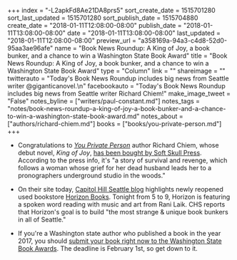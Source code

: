 +++
index = "-L2apkFd8Ae21DA8prs5"
sort_create_date = 1515701280
sort_last_updated = 1515701280
sort_publish_date = 1515704880
create_date = "2018-01-11T12:08:00-08:00"
publish_date = "2018-01-11T13:08:00-08:00"
date = "2018-01-11T13:08:00-08:00"
last_updated = "2018-01-11T12:08:00-08:00"
preview_url = "a358169a-94a3-c4d8-52d0-95aa3ae96afe"
name = "Book News Roundup: A King of Joy, a book bunker, and a chance to win a Washington State Book Award"
title = "Book News Roundup: A King of Joy, a book bunker, and a chance to win a Washington State Book Award"
type = "Column"
link = ""
shareimage = ""
twitterauto = "Today's Book News Roundup includes big news from Seattle writer @giganticanovel.\n"
facebookauto = "Today's Book News Roundup includes big news from Seattle writer Richard Chiem!"
make_image_tweet = "False"
notes_byline = ["writers/paul-constant.md"]
notes_tags = "notes/book-news-roundup-a-king-of-joy-a-book-bunker-and-a-chance-to-win-a-washington-state-book-award.md"
notes_about = ["authors/richard-chiem.md"]
books = ["books/you-private-person.md"]
+++
* Congratulations to [*You Private Person*](http://www.seattlereviewofbooks.com/reviews/the-second-coming/) author Richard Chiem, whose debut novel, *King of Joy*, [has been bought by Soft Skull Press](https://www.facebook.com/photo.php?fbid=10105604373721964&set=a.10101218979646844.2868207.3317750&type=3&theater). According to the press info, it's "a story of survival and revenge, which follows a woman whose grief for her dead husband leads her to a pronographers underground studio in the woods."

* On their site today, [Capitol Hill Seattle blog](http://www.capitolhillseattle.com/2018/01/a-good-time-to-visit-capitol-hills-most-strange-unique-book-bunker-horizon-books/) highlights newly reopened used bookstore [Horizon Books](https://www.facebook.com/seattlehorizonbooks/). Tonight from 5 to 9, Horizon is featuring a spoken word reading with music and art from Rani Laik. CHS reports that Horizon's goal is to build "the most strange & unique book bunkers in all of Seattle." 

* If you're a Washington state author who published a book in the year 2017, you should [submit your book right now to the Washington State Book Awards](http://www.washingtoncenterforthebook.org/submit-books-to-wsba/). The deadline is February 1st, so get down to it.


